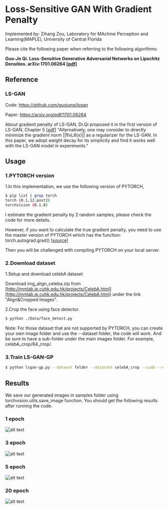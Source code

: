 # Loss-Sensitive GAN With Gradient Penalty

Implemented by: Zihang Zou, Laboratory for MAchine Perception and Learning(MAPLE), University of Central Florida

Please cite the following paper when referring to the following algorithms:

**Guo-Jn Qi. Loss-Sensitive Generative Adversarial Networks on Lipschitz Densities. arXiv:1701.06264 [[pdf](https://arxiv.org/abs/1701.06264)]**

## Reference

### LS-GAN

Code: https://github.com/guojunq/lsgan

Paper: https://arxiv.org/pdf/1701.06264

About gradient penalty of LS-GAN, Dr.Qi proposed it in the first version of LS-GAN, Chapter 5 [[pdf](https://arxiv.org/pdf/1701.06264v1.pdf)]
"Alternatively, one may consider to directly minimize
the gradient norm ||∇xLθ(x)|| as a regularizer for
the LS-GAN. In this paper, we adopt weight decay for its
simplicity and find it works well with the LS-GAN model
in experiments."

## Usage
### 1.PYTORCH version
1.In this implementation, we use the following version of PYTORCH, 
``` bash
$ pip list | grep torch
torch (0.1.12.post2)
torchvision (0.1.8)
```
I estimate the gradient penalty by 2 random samples, please check the code for more details.

However, if you want to calculate the true gradient penalty, you need to use the master version of PYTORCH which has the function: torch.autograd.grad() [[source](https://github.com/pytorch/pytorch/blob/master/torch/autograd/__init__.py)]

Then you will be challenged with compiling PYTORCH on your local server.

### 2.Download dataset
1.Setup and download celebA dataset 

Download img_align_celeba.zip from [http://mmlab.ie.cuhk.edu.hk/projects/CelebA.html](http://mmlab.ie.cuhk.edu.hk/projects/CelebA.html) under the link "Align&Cropped Images".


2.Crop the face using face detector.
``` bash
$ python ./Data/face_detect.py
```
Note: For those dataset that are not supported by PYTORCH, you can create your own image folder and use the --dataset folder, the code will work. And be sure to have a sub-folder under the main images folder. For example, celebA_crop/64_crop/.

### 3.Train LS-GAN-GP
```bash
$ python lsgan-gp.py --dataset folder --dataroot celebA_crop --cuda --niter 25
```

## Results
We save our generated images in samples folder using torchvision.utils.save_image function.
You should get the following results after running the code.

### 1 epoch
![alt text](https://github.com/zzzucf/lsgan-gp/blob/master/results/crop_1_epoch.jpg)

### 3 epoch
![alt text](https://github.com/zzzucf/lsgan-gp/blob/master/results/crop_3_epoch.jpg)

### 5 epoch
![alt text](https://github.com/zzzucf/lsgan-gp/blob/master/results/crop_5_epoch.jpg)

### 20 epoch
![alt text](https://github.com/zzzucf/lsgan-gp/blob/master/results/crop_20_epoch.jpg)
